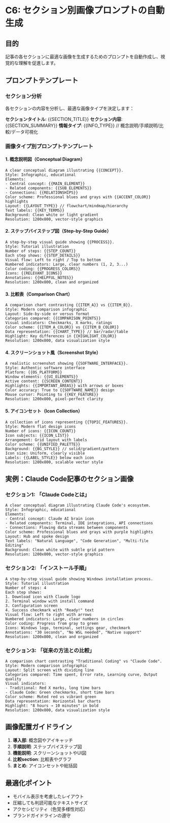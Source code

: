 # C6: セクション別画像プロンプトの自動生成

## 目的
記事の各セクションに最適な画像を生成するためのプロンプトを自動作成し、視覚的な理解を促進します。

## プロンプトテンプレート

### セクション分析
各セクションの内容を分析し、最適な画像タイプを決定します：

**セクションタイトル**: {{SECTION_TITLE}}
**セクション内容**: {{SECTION_SUMMARY}}
**情報タイプ**: {{INFO_TYPE}} // 概念説明/手順説明/比較/データ可視化

### 画像タイプ別プロンプトテンプレート

#### 1. 概念説明図（Conceptual Diagram）
```
A clear conceptual diagram illustrating {{CONCEPT}}.
Style: Infographic, educational
Elements: 
- Central concept: {{MAIN_ELEMENT}}
- Related components: {{SUB_ELEMENTS}}
- Connections: {{RELATIONSHIPS}}
Color scheme: Professional blues and grays with {{ACCENT_COLOR}} highlights
Layout: {{LAYOUT_TYPE}} // flowchart/mindmap/hierarchy
Text labels: {{KEY_TERMS}}
Background: Clean white or light gradient
Resolution: 1200x800, vector-style graphics
```

#### 2. ステップバイステップ図（Step-by-Step Guide）
```
A step-by-step visual guide showing {{PROCESS}}.
Style: Tutorial illustration
Number of steps: {{STEP_COUNT}}
Each step shows: {{STEP_DETAILS}}
Visual flow: Left to right / Top to bottom
Numbered indicators: Large, clear numbers (1, 2, 3...)
Color coding: {{PROGRESS_COLORS}}
Icons: {{RELEVANT_ICONS}}
Annotations: {{HELPFUL_NOTES}}
Resolution: 1200x800, clean and organized
```

#### 3. 比較表（Comparison Chart）
```
A comparison chart contrasting {{ITEM_A}} vs {{ITEM_B}}.
Style: Modern comparison infographic
Layout: Side-by-side or versus format
Categories compared: {{COMPARISON_POINTS}}
Visual indicators: Checkmarks, X marks, ratings
Color scheme: {{ITEM_A_COLOR}} vs {{ITEM_B_COLOR}}
Data representation: {{CHART_TYPE}} // bar/radar/table
Highlight: Key differences in {{HIGHLIGHT_COLOR}}
Resolution: 1200x800, data visualization style
```

#### 4. スクリーンショット風（Screenshot Style）
```
A realistic screenshot showing {{SOFTWARE_INTERFACE}}.
Style: Authentic software interface
Platform: {{OS_PLATFORM}}
Window elements: {{UI_ELEMENTS}}
Active content: {{SCREEN_CONTENT}}
Highlights: {{IMPORTANT_AREAS}} with arrows or boxes
Color accuracy: True to {{SOFTWARE_NAME}} design
Mouse cursor: Pointing to {{KEY_FEATURE}}
Resolution: 1200x800, pixel-perfect clarity
```

#### 5. アイコンセット（Icon Collection）
```
A collection of icons representing {{TOPIC_FEATURES}}.
Style: Modern flat design icons
Number of icons: {{ICON_COUNT}}
Icon subjects: {{ICON_LIST}}
Arrangement: Grid layout with labels
Color scheme: {{UNIFIED_PALETTE}}
Background: {{BG_STYLE}} // solid/gradient/pattern
Icon size: Uniform, clearly visible
Labels: {{LABEL_STYLE}} below each icon
Resolution: 1200x800, scalable vector style
```

## 実例：Claude Code記事のセクション画像

### セクション1: 「Claude Codeとは」
```
A clear conceptual diagram illustrating Claude Code's ecosystem.
Style: Infographic, educational
Elements: 
- Central concept: Claude AI brain icon
- Related components: Terminal, IDE integrations, API connections
- Connections: Flowing data streams between components
Color scheme: Professional blues and grays with purple highlights
Layout: Hub and spoke design
Text labels: "Natural Language", "Code Generation", "Multi-file Editing"
Background: Clean white with subtle grid pattern
Resolution: 1200x800, vector-style graphics
```

### セクション2: 「インストール手順」
```
A step-by-step visual guide showing Windows installation process.
Style: Tutorial illustration
Number of steps: 4
Each step shows: 
1. Download icon with Claude logo
2. Terminal window with install command
3. Configuration screen
4. Success checkmark with "Ready!" text
Visual flow: Left to right with arrows
Numbered indicators: Large, clear numbers in circles
Color coding: Progress from gray to green
Icons: Windows logo, terminal, settings gear, checkmark
Annotations: "30 seconds", "No WSL needed", "Native support"
Resolution: 1200x800, clean and organized
```

### セクション3: 「従来の方法との比較」
```
A comparison chart contrasting "Traditional Coding" vs "Claude Code".
Style: Modern comparison infographic
Layout: Split screen with dividing line
Categories compared: Time spent, Error rate, Learning curve, Output quality
Visual indicators: 
- Traditional: Red X marks, long time bars
- Claude Code: Green checkmarks, short time bars
Color scheme: Muted red vs vibrant green
Data representation: Horizontal bar charts
Highlight: "8 hours → 10 minutes" in bold
Resolution: 1200x800, data visualization style
```

## 画像配置ガイドライン
1. **導入部**: 概念図やアイキャッチ
2. **手順説明**: ステップバイステップ図
3. **機能説明**: スクリーンショットやUI図
4. **比較section**: 比較表やグラフ
5. **まとめ**: アイコンセットや総括図

## 最適化ポイント
- モバイル表示を考慮したレイアウト
- 圧縮しても判読可能なテキストサイズ
- アクセシビリティ（色覚多様性対応）
- ブランドガイドラインの遵守